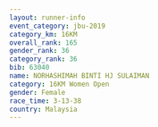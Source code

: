 ```yaml
---
layout: runner-info 
event_category: jbu-2019 
category_km: 16KM  
overall_rank: 165
gender_rank: 36
category_rank: 36
bib: 63040
name: NORHASHIMAH BINTI HJ SULAIMAN
category: 16KM Women Open
gender: Female
race_time: 3-13-38
country: Malaysia
---
```

